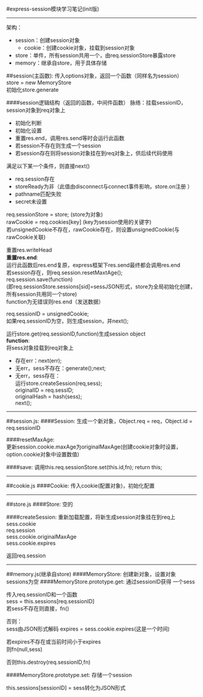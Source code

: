 #express-session模块学习笔记(init版)

---
架构：
+ session：创建session对象
  + cookie：创建cookie对象，挂载到session对象
+ store：单件，所有session共用一个，由req.sessionStore暴露store
+ memory：继承自store，用于具体存储

##session(主函数):
传入options对象，返回一个函数（同样名为session）  
store = new MemoryStore  
初始化store.generate

####session逻辑结构（返回的函数，中间件函数）
脉络：挂载sessionID，session对象到req对象上
+ 初始化判断
+ 初始化设置
+ 重置res.end，调用res.send等时会运行此函数
+ 若session不存在则生成一个session
+ 若session存在则将session对象挂在到req对象上，供后续代码使用

满足以下某一个条件，则直接next()
+ req.session存在
+ storeReady为非（此值由disconnect与connect事件影响，store.on注册 ）
+ pathname匹配失败
+ secret未设置


req.sessionStore = store; (store为对象)   
rawCookie = req.cookies[key] (key为session使用的关键字)   
若unsignedCookie不存在，rawCookie存在，则设置unsignedCookie(与rawCookie关联)   

重置res.writeHead  
**重置res.end**:  
运行此函数后res.end复原，express框架下res.send最终都会调用res.end   
若session存在，则req.session.resetMaxtAge();  
req.session.save(function)  
(即req.sessionStore.sessions[sid]=sessJSON形式，store为全局初始化创建，所有session共用同一个store)  
function为无错误则res.end（发送数据）


req.sessionID = unsignedCookie;  
如果req.sessionID为空，则生成session，并next();  

运行store.get(req.sessionID,function)生成session object  
**function**:  
将sess对象挂载到req对象上  

+ 存在err：next(err);  
+ 无err，sess不存在：generate();next;  
+ 无err，sess存在：  
运行store.createSession(req,sess);  
originalID = req.sessID;  
originalHash = hash(sess);  
next();  

---
##session.js:
####Session:
生成一个新对象，Object.req = req，Object.id = req.sessionID  

####resetMaxAge:  
更新session.cookie.maxAge为originalMaxAge(创建cookie对象时设置，option.cookie对象中设置数值)  

####save:
调用this.req.sessionStore.set(this.id,fn);
return this;

---

##cookie.js
####Cookie:
传入cookie(配置对象)，初始化配置

---

##store.js
####Store:
空的

####createSession:
重新加载配置，将新生成session对象挂在到req上  
sess.cookie  
req.session  
sess.cookie.originalMaxAge  
sess.cookie.expires  

返回req.session

---

##memory.js(继承自store)
####MemoryStore:
创建新对象，设置对象sessions为空
####MemoryStore.prototype.get:
通过sessionID获得 一个sess  

传入req.sessionID和一个函数  
sess = this.sessions[req.sessionID]   
若sess不存在则直接，fn()  

否则：  
sess由JSON形式解码
expires = sess.cookie.expires(这是一个时间)  

若expires不存在或当前时间小于expires  
则fn(null,sess)  

否则this.destroy(req.sessionID,fn)  

####MemoryStore.prototype.set:
存储一个session

this.sessions[sessionID] = sess转化为JSON形式